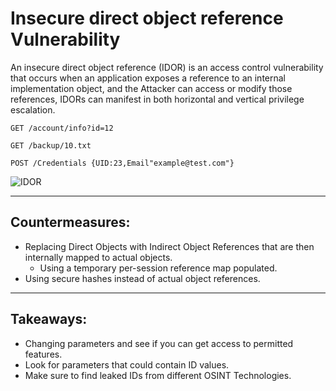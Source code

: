 # Insecure direct object reference Vulnerability

An insecure direct object reference (IDOR) is an access control vulnerability that occurs when an application exposes a reference to an internal implementation object, and the Attacker can access or modify those references, IDORs can manifest in both horizontal and vertical privilege escalation.


`GET /account/info?id=12`

`GET /backup/10.txt`

`POST /Credentials
	{UID:23,Email"example@test.com"}
`

![IDOR](https://securiumsolutions.com/blog/wp-content/uploads/2020/11/idor-1024x512.png)

***

## Countermeasures:

- Replacing Direct Objects with Indirect Object References that are then internally mapped to actual objects.
	- Using a temporary per-session reference map populated.
- Using secure hashes instead of actual object references.

***

## Takeaways: 

- Changing parameters and see if you can get access to permitted features.
- Look for parameters that could contain ID values.
- Make sure to find leaked IDs from different OSINT Technologies.

